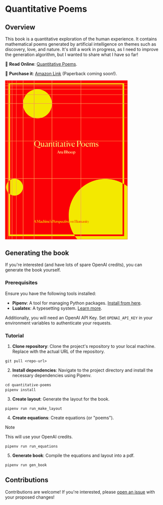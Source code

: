 # Quantitative Poems


## Overview

This book is a quantitative exploration of the human experience. It contains mathematical poems generated by artificial intelligence on themes such as discovery, love, and nature. It's still a work in progress, as I need to improve the generation algorithm, but I wanted to share what I have so far!

📘 **Read Online**: [Quantitative Poems](https://aru.ai/quantitative-poems).

📙 **Purchase it**: [Amazon Link](<https://www.amazon.com/Quantitative-Poems-Machines-Perspective-Quantified-ebook/dp/B0CW1BT5HY/>) (Paperback coming soon!).

<img src="docs/cover.png" width="400px">

## Generating the book

If you're interested (and have lots of spare OpenAI credits), you can generate the book yourself.

### Prerequisites

Ensure you have the following tools installed:

-   **Pipenv**: A tool for managing Python packages. [Install from here](https://pipenv.pypa.io/en/latest/).
-   **Lualatex**: A typesetting system. [Learn more](https://www.luatex.org/).

Additionally, you will need an OpenAI API Key. Set `OPENAI_API_KEY` in your environment variables to authenticate your requests.

### Tutorial

1.  **Clone repository**: Clone the project's repository to your local machine. Replace <repo-url> with the actual URL of the repository.
```
git pull <repo-url>
```
2.  **Install dependencies**: Navigate to the project directory and install the necessary dependencies using Pipenv.
```
cd quantitative-poems
pipenv install
```
3.  **Create layout**: Generate the layout for the book.
```
pipenv run run_make_layout
```
4.  **Create equations**: Create equations (or "poems").
> [!NOTE]  
> This will use your OpenAI credits.
```
pipenv run run_equations
```
5.  **Generate book**: Compile the equations and layout into a pdf.
```
pipenv run gen_book
```

## Contributions

Contributions are welcome! If you're interested, please [open an issue](https://github.com/aru-py/quantitative-poems/issues/new) with your proposed changes!
